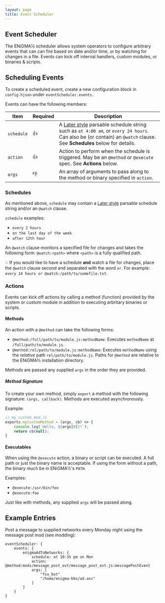 ```yaml
---
layout: page
title: Event Scheduler
---
```

## Event Scheduler
The ENiGMA½ scheduler allows system operators to configure arbitrary events that can can fire based on date and/or time, or by watching for changes in a file. Events can kick off internal handlers, custom modules, or binaries & scripts.

## Scheduling Events
To create a scheduled event, create a new configuration block in `config.hjson` under `eventScheduler.events`.

Events can have the following members:

| Item | Required | Description |
|------|----------|-------------|
| `schedule` | :+1: | A [Later style](https://bunkat.github.io/later/parsers.html#text) parsable schedule string such as `at 4:00 am`, or `every 24 hours`. Can also be (or contain) an `@watch` clause. See **Schedules** below for details. |
| `action` | :+1: | Action to perform when the schedule is triggered. May be an `@method` or `@execute` spec. See **Actions** below. |
| `args` | :-1: | An array of arguments to pass along to the method or binary specified in `action`. |

### Schedules
As mentioned above, `schedule` may contain a [Later style](https://bunkat.github.io/later/parsers.html#text) parsable schedule string and/or an `@watch` clause.

`schedule` examples:
* `every 2 hours`
* `on the last day of the week`
* `after 12th hour`

An `@watch` clause monitors a specified file for changes and takes the following form: `@watch:<path>` where `<path>` is a fully qualified path.

:bulb: If you would like to have a schedule **and** watch a file for changes, place the `@watch` clause second and separated with the word `or`. For example: `every 24 hours or @watch:/path/to/somefile.txt`.

### Actions
Events can kick off actions by calling a method (function) provided by the system or custom module in addition to executing arbritary binaries or scripts.

#### Methods
An action with a `@method` can take the following forms:

* `@method:/full/path/to/module.js:methodName`: Executes `methodName` at `/full/path/to/module.js`.
* `@method:rel/path/to/module.js:methodName`: Executes `methodName` using the *relative* path `rel/path/to/module.js`. Paths for `@method` are relative to the ENiGMA½ installation directory.

Methods are passed any supplied `args` in the order they are provided.

##### Method Signature
To create your own method, simply `export` a method with the following signature: `(args, callback)`. Methods are executed asynchronously.

Example:
```javascript
// my_custom_mod.js
exports.myCustomMethod = (args, cb) => {
    console.log(`Hello, ${args[0]}!`);
    return cb(null);
}
```

#### Executables
When using the `@execute` action, a binary or script can be executed. A full path or just the binary name is acceptable. If using the form without a path, the binary much be in ENiGMA½'s `PATH`.

Examples:
* `@execute:/usr/bin/foo`
* `@execute:foo`

Just like with methods, any supplied `args` will be passed along.

## Example Entries

Post a message to supplied networks every Monday night using the message post mod (see modding):
```hjson
eventScheduler: {
    events: {
        enigmaAdToNetworks: {
            schedule: at 10:35 pm on Mon
            action: @method:mods/message_post_evt/message_post_evt.js:messagePostEvent
            args: [
                "fsx_bot"
                "/home/enigma-bbs/ad.asc"
            ]
        }
    }
}
```